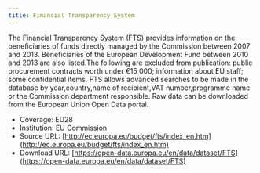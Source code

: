 ```yaml
---
title: Financial Transparency System
---
```


The Financial Transparency System (FTS) provides information on the
beneficiaries of funds directly managed by the Commission between 2007
and 2013. Beneficiaries of the European Development Fund between 2010
and 2013 are also listed.The following are excluded from publication:
public procurement contracts worth under €15 000; information about EU
staff; some confidential items. FTS allows advanced searches to be
made in the database by year,country,name of recipient,VAT
number,programme name or the Commission department responsible. Raw
data can be downloaded from the European Union Open Data portal.

- Coverage: EU28
- Institution: EU Commission
- Source URL: [http://ec.europa.eu/budget/fts/index_en.htm](http://ec.europa.eu/budget/fts/index_en.htm)
- Download URL: [https://open-data.europa.eu/en/data/dataset/FTS](https://open-data.europa.eu/en/data/dataset/FTS)

